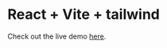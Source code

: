 # React + Vite + tailwind

Check out the live demo [here](https://profile-social-design.onrender.com/).
